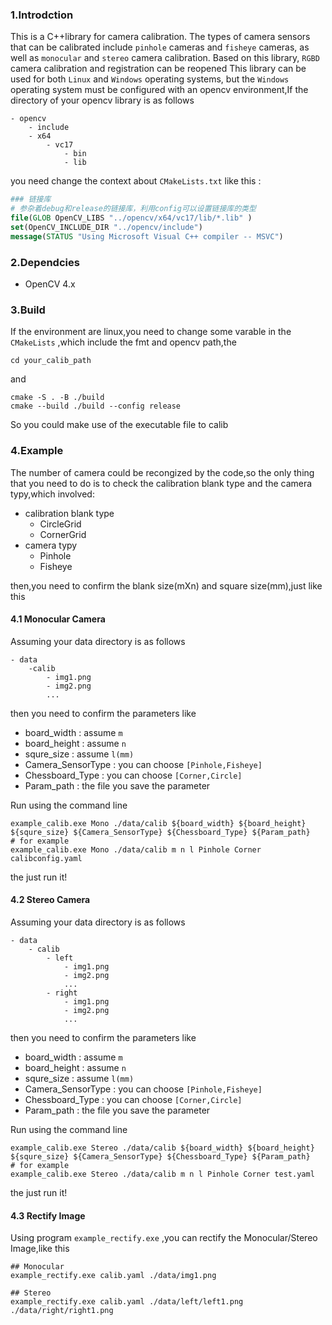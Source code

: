 ### 1.Introdction
This is a C++library for camera calibration. The types of camera sensors that can be calibrated include `pinhole` cameras and `fisheye` cameras, as well as `monocular` and `stereo` camera calibration. Based on this library, `RGBD` camera calibration and registration can be reopened
This library can be used for both `Linux` and `Windows` operating systems, but the `Windows` operating system must be configured with an opencv environment,If the directory of your opencv library is as follows
```shell
- opencv
    - include
    - x64
        - vc17
            - bin
            - lib
```

you need change the context about `CMakeLists.txt` like this :
```CMake
### 链接库
# 参杂着debug和release的链接库，利用config可以设置链接库的类型
file(GLOB OpenCV_LIBS "../opencv/x64/vc17/lib/*.lib" )
set(OpenCV_INCLUDE_DIR "../opencv/include")
message(STATUS "Using Microsoft Visual C++ compiler -- MSVC")
```

### 2.Dependcies
* OpenCV 4.x

### 3.Build
If the environment are linux,you need to change some varable in the `CMakeLists` ,which include the fmt and opencv path,the 
```shell
cd your_calib_path
```

and
```shell
cmake -S . -B ./build
cmake --build ./build --config release
```

So you could make use of the executable file to calib

### 4.Example
The number of camera could be recongized by the code,so the only thing that you need to do is to check the calibration blank type and the camera typy,which involved:
*  calibration blank type
   *  CircleGrid 
   *  CornerGrid 
*  camera typy
   *  Pinhole
   *  Fisheye

then,you need to confirm the blank size(mXn) and square size(mm),just like this
#### 4.1 Monocular Camera
Assuming your data directory is as follows
```shell
- data
    -calib
        - img1.png
        - img2.png
        ...
```
then you need to confirm the parameters like
* board_width : assume `m`
* board_height : assume `n`
* squre_size : assume `l(mm)`
* Camera_SensorType : you can choose `[Pinhole,Fisheye]`
* Chessboard_Type : you can choose `[Corner,Circle]`
* Param_path : the file you save the parameter

Run using the command line
```shell
example_calib.exe Mono ./data/calib ${board_width} ${board_height} ${squre_size} ${Camera_SensorType} ${Chessboard_Type} ${Param_path}
# for example
example_calib.exe Mono ./data/calib m n l Pinhole Corner calibconfig.yaml
```

the just run it!

#### 4.2 Stereo Camera
Assuming your data directory is as follows
```shell
- data
    - calib
        - left
            - img1.png
            - img2.png
            ...
        - right
            - img1.png
            - img2.png
            ...
```
then you need to confirm the parameters like
* board_width : assume `m`
* board_height : assume `n`
* squre_size : assume `l(mm)`
* Camera_SensorType : you can choose `[Pinhole,Fisheye]`
* Chessboard_Type : you can choose `[Corner,Circle]`
* Param_path : the file you save the parameter

Run using the command line
```shell
example_calib.exe Stereo ./data/calib ${board_width} ${board_height} ${squre_size} ${Camera_SensorType} ${Chessboard_Type} ${Param_path}
# for example
example_calib.exe Stereo ./data/calib m n l Pinhole Corner test.yaml
```

the just run it!

#### 4.3 Rectify Image
Using program `example_rectify.exe` ,you can rectify the Monocular/Stereo Image,like this
```shell
## Monocular
example_rectify.exe calib.yaml ./data/img1.png 

## Stereo
example_rectify.exe calib.yaml ./data/left/left1.png ./data/right/right1.png 
```